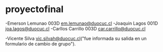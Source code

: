# proyectofinal
-Emerson Lemunao 003D em.lemunao@duocuc.cl
-Joaquin Lagos 001D joa.lagos@duocuc.cl
-Carllos Carrillo 003D car.carrillo@duocuc.cl

-Vicente Silva vic.silvah@duocuc.cl("fue informada su salida en un formulario de cambio de grupo").
